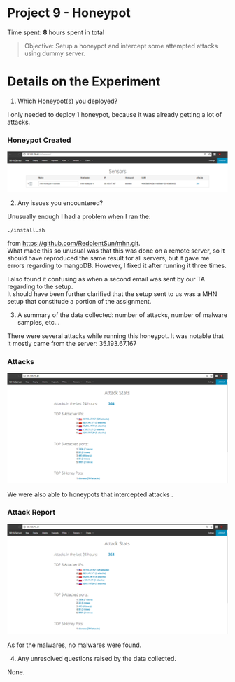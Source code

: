 # Project 9 - Honeypot

Time spent: **8** hours spent in total

> Objective: Setup a honeypot and intercept some attempted attacks using dummy server.

# Details on the Experiment
1. Which Honeypot(s) you deployed?  
  
I only needed to deploy 1 honeypot, because it was already getting a lot of attacks.  
  
### Honeypot Created
<img src="PNG/honeypot.PNG" width="800">  
  
    
2. Any issues you encountered?  
  
Unusually enough I had a problem when I ran the:
```
./install.sh
```
from https://github.com/RedolentSun/mhn.git.  
What made this so unusual was that this was done on a remote server, so it should have reproduced the same result for all servers,
but it gave me errors regarding to mangoDB. However, I fixed it after running it three times.  
  
I also found it confusing as when a second email was sent by our TA regarding to the setup.  
It should have been further clarified that the setup sent to us was a MHN setup that constitude a portion of the assignment.  
  
    
3. A summary of the data collected: number of attacks, number of malware samples, etc...  
  
There were several attacks while running this honeypot. It was notable that it mostly came from the server: 35.193.67.167
  
### Attacks
<img src="PNG/attacks.PNG" width="800">  
  
We were also able to honeypots that intercepted attacks .
  
### Attack Report
<img src="PNG/attacks.PNG" width="800">  
  
As for the malwares, no malwares were found.  
  
     
4. Any unresolved questions raised by the data collected.  
  
None.
